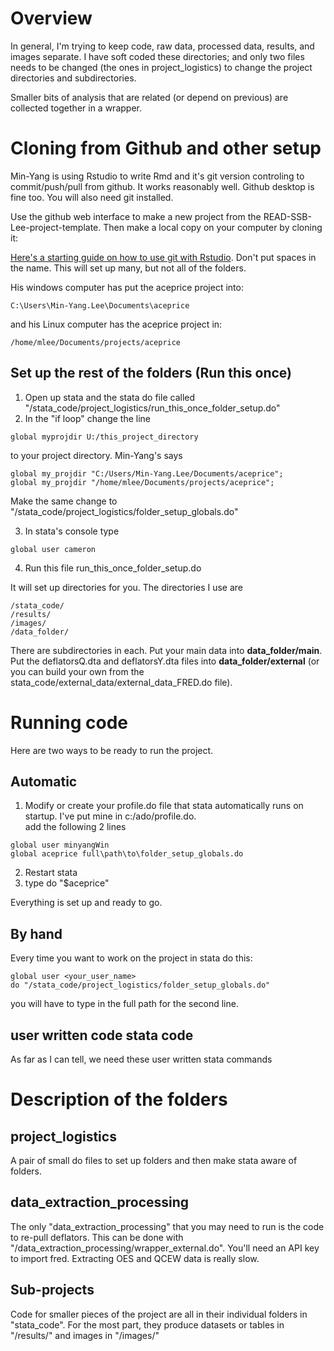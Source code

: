 # Overview
In general, I'm trying to keep code, raw data, processed data, results, and images separate.  I have soft coded these directories; and only two files needs to be changed (the ones in project_logistics) to change the project directories and subdirectories.

Smaller bits of analysis that are related (or depend on previous) are collected together in a wrapper.

# Cloning from Github and other setup
Min-Yang is using Rstudio to write Rmd and it's git version controling to commit/push/pull from github. It works reasonably well.  Github desktop is fine too.  You will also need git installed.

Use the github web interface to make a new project from the READ-SSB-Lee-project-template.  Then make a local copy on your computer by cloning it:

[Here's a starting guide on how to use git with Rstudio](https://cfss.uchicago.edu/setup/git-with-rstudio/).  Don't put spaces in the name.  This will set up many, but not all of the folders.

His windows computer has put the aceprice project into:
```
C:\Users\Min-Yang.Lee\Documents\aceprice
```
and his Linux computer has the aceprice project in:
```
/home/mlee/Documents/projects/aceprice
```

## Set up the rest of the folders (Run this once)

1. Open up stata and the stata do file called "/stata_code/project_logistics/run_this_once_folder_setup.do"
2. In the "if loop" change the line

```
global myprojdir U:/this_project_directory
```
to your project directory. Min-Yang's says

```
global my_projdir "C:/Users/Min-Yang.Lee/Documents/aceprice";
global my_projdir "/home/mlee/Documents/projects/aceprice";
```

Make the same change to "/stata_code/project_logistics/folder_setup_globals.do"

3. In stata's console type
```
global user cameron
```
4. Run this file run_this_once_folder_setup.do

It will set up directories for you. The directories I use are
```
/stata_code/
/results/
/images/
/data_folder/
```
There are subdirectories in each. Put your main data into **data_folder/main**.  Put the deflatorsQ.dta and deflatorsY.dta files into **data_folder/external** (or you can build your own from the stata_code/external_data/external_data_FRED.do file).


# Running code
Here are two ways to be ready to run the project.

## Automatic
1.  Modify or create your profile.do file that stata automatically runs on startup.  I've put mine in c:/ado/profile.do.  
add the following 2 lines

```
global user minyangWin
global aceprice full\path\to\folder_setup_globals.do 
```
2. Restart stata
3. type do "$aceprice"

Everything is set up and ready to go.

## By hand
Every time you want to work on the project in stata do this:
```
global user <your_user_name>
do "/stata_code/project_logistics/folder_setup_globals.do"
```
you will have to type in the full path for the second line.




## user written code stata code
As far as I can tell, we need these user written stata commands
<!---
1. renvarlab
1. egenmore
1. tabcount
1. ineqdeco, ineqdec0
1. vioplot
1. renvars
1. mdesc
--->
# Description of the folders

## project_logistics
A pair of small do files to set up folders and then make stata aware of folders.

## data_extraction_processing

The only "data_extraction_processing" that you may need to run is the code to re-pull deflators.  This can be done with "/data_extraction_processing/wrapper_external.do".  You'll need an API key to import fred.  Extracting OES and QCEW data is really slow. 

## Sub-projects
Code for smaller pieces of the project are all in their individual folders in "stata_code". For the most part, they produce datasets or tables in  "/results/" and images in "/images/"
